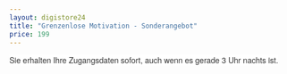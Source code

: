 ```yaml
---
layout: digistore24
title: "Grenzenlose Motivation - Sonderangebot"
price: 199
---
```

<p><span style="color:#333333;font-family:&apos;Helvetica Neue&apos;, Helvetica, Arial, sans-serif;font-size:14px;font-style:normal;font-weight:normal;letter-spacing:normal;text-indent:0px;text-transform:none;white-space:normal;word-spacing:0px;background-color:#ffffff;float:none;">Sie erhalten Ihre Zugangsdaten sofort, auch wenn es gerade 3 Uhr nachts ist.</span></p>